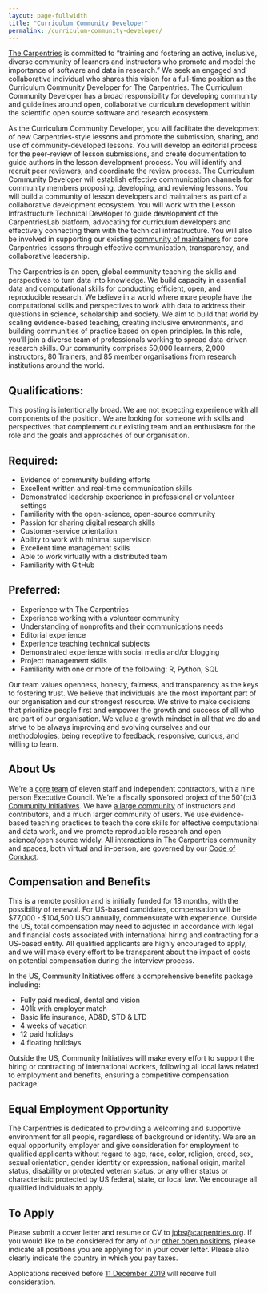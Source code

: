 ```yaml
---
layout: page-fullwidth
title: "Curriculum Community Developer"
permalink: /curriculum-community-developer/
---
```


[The Carpentries](http://carpentries.org) is committed to “training and fostering an active, inclusive, diverse community of learners and
instructors who promote and model the importance of software and data in research.” We seek an engaged and collaborative individual who
shares this vision for a full-time position as the Curriculum Community Developer for The Carpentries. The Curriculum Community Developer
has a broad responsibility for developing community and guidelines around open, collaborative curriculum development within the 
scientific open source software and research ecosystem.

As the Curriculum Community Developer, you will facilitate the development of new Carpentries-style lessons and promote the submission, 
sharing, and use of community-developed lessons. You will develop an editorial process for the peer-review of lesson submissions, and 
create documentation to guide authors in the lesson development process. You will identify and recruit peer reviewers, and coordinate 
the review process. The Curriculum Community Developer will establish effective communication channels for community members proposing, 
developing, and reviewing lessons. You will build a community of lesson developers and maintainers as part of a collaborative development
ecosystem. You will work with the Lesson Infrastructure Technical Developer to guide development of the CarpentriesLab platform, 
advocating for curriculum developers and effectively connecting them with the technical infrastructure. You will also be involved in 
supporting our existing [community of maintainers](http://static.carpentries.org/maintainers/) for core Carpentries lessons through 
effective communication, transparency, and collaborative leadership.

The Carpentries is an open, global community teaching the skills and perspectives to turn data into knowledge. We build capacity in 
essential data and computational skills for conducting efficient, open, and reproducible research. We believe in a world where more 
people have the computational skills and perspectives to work with data to address their questions in science, scholarship and society. 
We aim to build that world by scaling evidence-based teaching, creating inclusive environments, and building communities of practice 
based on open principles. In this role, you’ll join a diverse team of professionals working to spread data-driven research skills. Our 
community comprises 50,000 learners, 2,000 instructors, 80 Trainers, and 85 member organisations from research institutions around the 
world. 

## Qualifications:

This posting is intentionally broad. We are not expecting experience with all components of the position. We are looking for someone 
with skills and perspectives that complement our existing team and an enthusiasm for the role and the goals and approaches of our 
organisation.

## Required:

- Evidence of community building efforts
- Excellent written and real-time communication skills
- Demonstrated leadership experience in professional or volunteer settings
- Familiarity with the open-science, open-source community
- Passion for sharing digital research skills
- Customer-service orientation
- Ability to work with minimal supervision
- Excellent time management skills
- Able to work virtually with a distributed team
- Familiarity with GitHub

## Preferred: 
- Experience with The Carpentries
- Experience working with a volunteer community
- Understanding of nonprofits and their communications needs
- Editorial experience
- Experience teaching technical subjects
- Demonstrated experience with social media and/or blogging
- Project management skills
- Familiarity with one or more of the following: R, Python, SQL

Our team values openness, honesty, fairness, and transparency as the keys to fostering trust. We believe that individuals are the most 
important part of our organisation and our strongest resource. We strive to make decisions that prioritize people first and empower the 
growth and success of all who are part of our organisation. We value a growth mindset in all that we do and strive to be always improving
and evolving ourselves and our methodologies, being receptive to feedback, responsive, curious, and willing to learn.

## About Us 

We’re a [core team](https://carpentries.org/team/) of eleven staff and independent contractors, with a nine person Executive Council. 
We’re a fiscally sponsored project of the 501(c)3 [Community Initiatives](http://communityin.org/). We have 
[a large community](https://carpentries.org/instructors-map/) of instructors and contributors, and a much larger community of users. 
We use evidence-based teaching practices to teach the core skills for effective computational and data work, and we promote reproducible 
research and open science/open source widely. All interactions in The Carpentries community and spaces, both virtual and in-person, are 
governed by our [Code of Conduct](https://docs.carpentries.org/topic_folders/policies/code-of-conduct.html#code-of-conduct-detailed-view).

## Compensation and Benefits

This is a remote position and is initially funded for 18 months, with the possibility of renewal. For US-based candidates, compensation 
will be $77,000 - $104,500 USD annually, commensurate with experience. Outside the US, total compensation may need to adjusted in 
accordance with legal and financial costs associated with international hiring and contracting for a US-based entity. All qualified 
applicants are highly encouraged to apply, and we will make every effort to be transparent about the impact of costs on potential 
compensation during the interview process. 

In the US, Community Initiatives offers a comprehensive benefits package including:
- Fully paid medical, dental and vision
- 401k with employer match
- Basic life insurance, AD&D, STD & LTD
- 4 weeks of vacation
- 12 paid holidays
- 4 floating holidays

Outside the US, Community Initiatives will make every effort to support the hiring or contracting of international workers, following all local laws related to employment and benefits, ensuring a competitive compensation package.  

## Equal Employment Opportunity

The Carpentries is dedicated to providing a welcoming and supportive environment for all people, regardless of background or identity. 
We are an equal opportunity employer and give consideration for employment to qualified applicants without regard to age, race, color, 
religion, creed, sex, sexual orientation, gender identity or expression, national origin, marital status, disability or protected veteran
status, or any other status or characteristic protected by US federal, state, or local law.  We encourage all qualified individuals to 
apply. 

## To Apply
 
Please submit a cover letter and resume or CV to [jobs@carpentries.org](mailto:jobs@carpentries.org). If you would like to be considered 
for any of our [other open positions](http://carpentries.org/jobs), please indicate all positions you are applying for in your cover 
letter. Please also clearly indicate the country in which you pay taxes. 
 
Applications received before [11 December 2019](https://www.timeanddate.com/worldclock/fixedtime.html?iso=20191211T235959&p1=3400) 
will receive full consideration.
